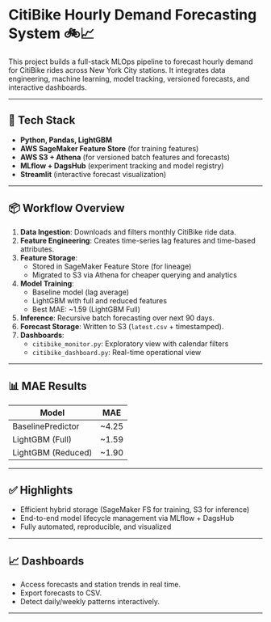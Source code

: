 # CitiBike Hourly Demand Forecasting System 🚲📈

This project builds a full-stack MLOps pipeline to forecast hourly demand for CitiBike rides across New York City stations. It integrates data engineering, machine learning, model tracking, versioned forecasts, and interactive dashboards.

---

## 🔧 Tech Stack
- **Python, Pandas, LightGBM**
- **AWS SageMaker Feature Store** (for training features)
- **AWS S3 + Athena** (for versioned batch features and forecasts)
- **MLflow + DagsHub** (experiment tracking and model registry)
- **Streamlit** (interactive forecast visualization)

---

## 📦 Workflow Overview
1. **Data Ingestion**: Downloads and filters monthly CitiBike ride data.
2. **Feature Engineering**: Creates time-series lag features and time-based attributes.
3. **Feature Storage**:
   - Stored in SageMaker Feature Store (for lineage)
   - Migrated to S3 via Athena for cheaper querying and analytics
4. **Model Training**:
   - Baseline model (lag average)
   - LightGBM with full and reduced features
   - Best MAE: ~1.59 (LightGBM Full)
5. **Inference**: Recursive batch forecasting over next 90 days.
6. **Forecast Storage**: Written to S3 (`latest.csv` + timestamped).
7. **Dashboards**:
   - `citibike_monitor.py`: Exploratory view with calendar filters
   - `citibike_dashboard.py`: Real-time operational view

---

## 📊 MAE Results
| Model                  | MAE   |
|------------------------|-------|
| BaselinePredictor      | ~4.25 |
| LightGBM (Full)        | ~1.59 |
| LightGBM (Reduced)     | ~1.90 |

---

## ✅ Highlights
- Efficient hybrid storage (SageMaker FS for training, S3 for inference)
- End-to-end model lifecycle management via MLflow + DagsHub
- Fully automated, reproducible, and visualized

---

## 📈 Dashboards

- Access forecasts and station trends in real time.
- Export forecasts to CSV.
- Detect daily/weekly patterns interactively.

---
